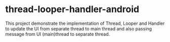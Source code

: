 # thread-looper-handler-android
This project demonstrate the implementation of Thread, Looper and Handler to update the UI from separate thread to main thread and also passing message from UI (main)thread to separate thread.
